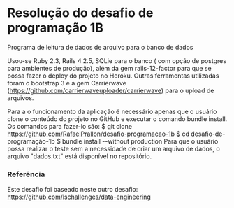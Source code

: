  # Resolução do desafio de programação 1B

Programa de leitura de dados de arquivo para o banco de dados

Usou-se Ruby 2.3, Rails 4.2.5, SQLie para o banco ( com opção de postgres para ambientes de produção), além da gem rails-12-factor para que se possa fazer o deploy do projeto no Heroku. 
Outras ferramentas utilizadas foram o bootstrap 3 e a gem Carrierwave (https://github.com/carrierwaveuploader/carrierwave) para o upload de arquivos.

Para a o funcionamento da aplicação é necessário apenas que o usuário clone o conteúdo do projeto no GitHub e executar o comando bundle install. Os comandos para fazer-lo são:
$ git clone https://github.com/RafaelPrallon/desafio-programacao-1b
$ cd desafio-de-programação-1b
$ bundle install --without production
Para que o usuário possa realizar o teste sem a necessidade de criar um arquivo de dados, o arquivo "dados.txt" está disponível no repositório.

### Referência

Este desafio foi baseado neste outro desafio: https://github.com/lschallenges/data-engineering
